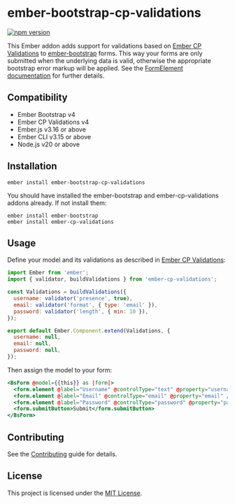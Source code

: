 ember-bootstrap-cp-validations
==============================================================================

[![npm version](https://badge.fury.io/js/ember-bootstrap-cp-validations.svg)](http://badge.fury.io/js/ember-bootstrap-cp-validations)

This Ember addon adds support for validations based on [Ember CP Validations](https://github.com/offirgolan/ember-cp-validations) to [ember-bootstrap](https://www.ember-bootstrap.com) forms.
This way your forms are only submitted when the underlying data is valid, otherwise the appropriate bootstrap error
markup will be applied. See the [FormElement documentation](https://www.ember-bootstrap.com/api/classes/Components.FormElement.html) for
further details.

Compatibility
------------------------------------------------------------------------------

* Ember Bootstrap v4
* Ember CP Validations v4
* Ember.js v3.16 or above
* Ember CLI v3.15 or above
* Node.js v20 or above


Installation
------------------------------------------------------------------------------

```
ember install ember-bootstrap-cp-validations
```

You should have installed the ember-bootstrap and ember-cp-validations addons already. If not install them:

```
ember install ember-bootstrap
ember install ember-cp-validations
```

Usage
------------------------------------------------------------------------------

Define your model and its validations as described in [Ember CP Validations](https://github.com/offirgolan/ember-cp-validations):

```js
import Ember from 'ember';
import { validator, buildValidations } from 'ember-cp-validations';

const Validations = buildValidations({
  username: validator('presence', true),
  email: validator('format', { type: 'email' }),
  password: validator('length', { min: 10 }),
});

export default Ember.Component.extend(Validations, {
  username: null,
  email: null,
  password: null,
});
```

Then assign the model to your form:

```hbs
<BsForm @model={{this}} as |form|>
  <form.element @label="Username" @controlType="text" @property="username" />
  <form.element @label="Email" @controlType="email" @property="email" />
  <form.element @label="Password" @controlType="password" @property="password" />
  <form.submitButton>Submit</form.submitButton>
</BsForm>
```

Contributing
------------------------------------------------------------------------------

See the [Contributing](CONTRIBUTING.md) guide for details.


License
------------------------------------------------------------------------------

This project is licensed under the [MIT License](LICENSE.md).
